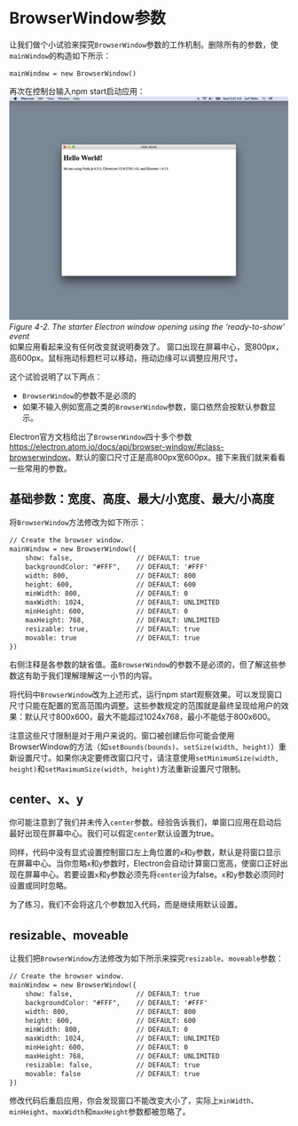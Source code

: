 # BrowserWindow参数
让我们做个小试验来探究`BrowserWindow`参数的工作机制。删除所有的参数，使`mainWindow`的构造如下所示：
```
mainWindow = new BrowserWindow()
```
再次在控制台输入npm start启动应用：  
![4.2](https://github.com/Housz/Electron-From-Beginner-to-Pro/blob/master/imgs/4.1.jpg)  
*Figure 4-2.
The starter Electron window opening using the ‘ready-to-show’ event*    
如果应用看起来没有任何改变就说明奏效了。
窗口出现在屏幕中心，宽800px，高600px。鼠标拖动标题栏可以移动，拖动边缘可以调整应用尺寸。

这个试验说明了以下两点：
* `BrowserWindow`的参数不是必须的
* 如果不输入例如宽高之类的`BrowserWindow`参数，窗口依然会按默认参数显示。

Electron官方文档给出了`BrowserWindow`四十多个参数<https://electron.atom.io/docs/api/browser-window/#class-browserwindow>。默认的窗口尺寸正是高800px宽600px。接下来我们就来看看一些常用的参数。

## 基础参数：宽度、高度、最大/小宽度、最大/小高度
将`BrowserWindow`方法修改为如下所示：
```
// Create the browser window.
mainWindow = new BrowserWindow({
	show: false,                // DEFAULT: true
	backgroundColor: "#FFF",    // DEFAULT: '#FFF'
	width: 800,                 // DEFAULT: 800
	height: 600,  	            // DEFAULT: 600
	minWidth: 800,              // DEFAULT: 0
	maxWidth: 1024,             // DEFAULT: UNLIMITED
	minHeight: 600,             // DEFAULT: 0
	maxHeight: 768,             // DEFAULT: UNLIMITED
	resizable: true,            // DEFAULT: true
	movable: true  	            // DEFAULT: true
})
```
右侧注释是各参数的缺省值。虽`BrowserWindow`的参数不是必须的，但了解这些参数这有助于我们理解理解这一小节的内容。

将代码中`BrowserWindow`改为上述形式，运行npm start观察效果。可以发现窗口尺寸只能在配置的宽高范围内调整。这些参数规定的范围就是最终呈现给用户的效果：默认尺寸800x600，最大不能超过1024x768，最小不能低于800x600。

注意这些尺寸限制是对于用户来说的。窗口被创建后你可能会使用BrowserWindow的方法（如`setBounds(bounds)`、`setSize(width, height)`）重新设置尺寸。如果你决定要修改窗口尺寸，请注意使用`setMinimumSize(width, height)`和`setMaximumSize(width, height)`方法重新设置尺寸限制。



## center、x、y

你可能注意到了我们并未传入`center`参数。经验告诉我们，单窗口应用在启动后最好出现在屏幕中心。我们可以假定`center`默认设置为true。

同样，代码中没有显式设置控制窗口左上角位置的`x`和`y`参数，默认是将窗口显示在屏幕中心。当你忽略`x`和`y`参数时，Electron会自动计算窗口宽高，使窗口正好出现在屏幕中心。若要设置`x`和`y`参数必须先将`center`设为false。`x`和`y`参数必须同时设置或同时忽略。

为了练习，我们不会将这几个参数加入代码，而是继续用默认设置。



## resizable、moveable

让我们把`BrowserWindow`方法修改为如下所示来探究`resizable`、`moveable`参数：
```
// Create the browser window.
mainWindow = new BrowserWindow({
	show: false,                // DEFAULT: true
	backgroundColor: "#FFF",    // DEFAULT: '#FFF'
	width: 800,                 // DEFAULT: 800
	height: 600,  	            // DEFAULT: 600
	minWidth: 800,              // DEFAULT: 0
	maxWidth: 1024,             // DEFAULT: UNLIMITED
	minHeight: 600,             // DEFAULT: 0
	maxHeight: 768,             // DEFAULT: UNLIMITED
	resizable: false,           // DEFAULT: true
	movable: false              // DEFAULT: true
})
```
修改代码后重启应用，你会发现窗口不能改变大小了，实际上`minWidth`、`minHeight`、`maxWidth`和`maxHeight`参数都被忽略了。

























